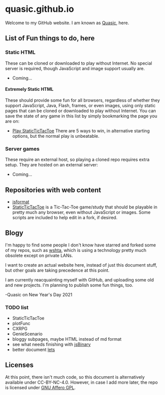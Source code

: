 # quasic.github.io
Welcome to my GitHub website.
I am known as [Quasic](//github.com/Quasic), here.

## List of Fun things to do, here
### Static HTML
These can be cloned or downloaded to play without Internet. No special server is required, though JavaScript and image support usually are.

* Coming...
#### Extremely Static HTML
These should provide some fun for all browsers, regardless of whether they support JavaScript, Java, Flash, frames, or even images, using only static pages that can be cloned or downloaded to play without Internet. You can save the state of any game in this list by simply bookmarking the page you are on:

* [Play StaticTicTacToe](//quasic.github.io/StaticTicTacToe/tictactoe/t.html) There are 5 ways to win, in alternative starting options, but the normal play is unbeatable.
### Server games
These require an external host, so playing a cloned repo requires extra setup. They are hosted on an external server:

* Coming...

## Repositories with web content
* [jsformat](//quasic.github.io/jsformat)
* [StaticTicTacToe](//quasic.github.io/StaticTicTacToe) is a Tic-Tac-Toe game/study that should be playable in pretty much any browser, even without JavaScript or images. Some scripts are included to help edit in a fork, if desired.

## Blogy
I'm happy to find some people I don't know have starred
and forked some of my repos, such as [wshta](//github.com/Quasic/wshta),
which is using a technology pretty much obsolete except on private LANs.

I want to create an actual website here, instead of just this document stuff,
but other goals are taking precedence at this point.

I am currently reacquainting myself with GitHub, and uploading some old and new projects.
I'm planning to publish some fun things, too.

-Quasic on New Year's Day 2021

### TODO list
* StaticTicTacToe
* plotFunc
* CXRPG
* GenieScenario
* bloggy subpages, maybe HTML instead of md format
* see what needs finishing with [jsBinary](//GitHub.com/Quasic/jsBinary)
* better document [lets](//GitHub.com/Quasic/lets)

## Licenses
At this point, there isn't much code, so this document is alternatively available under CC-BY-NC-4.0. However, in case I add more later, the repo is licensed under [GNU Affero GPL](LICENSE).
